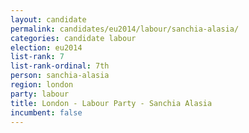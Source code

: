 ```yaml
---
layout: candidate
permalink: candidates/eu2014/labour/sanchia-alasia/
categories: candidate labour
election: eu2014
list-rank: 7
list-rank-ordinal: 7th
person: sanchia-alasia
region: london
party: labour
title: London - Labour Party - Sanchia Alasia
incumbent: false
---
```

